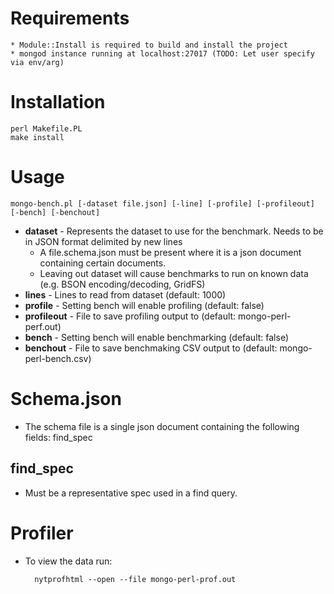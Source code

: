 # Requirements

	* Module::Install is required to build and install the project
	* mongod instance running at localhost:27017 (TODO: Let user specify via env/arg)

# Installation

	perl Makefile.PL
	make install

# Usage

	mongo-bench.pl [-dataset file.json] [-line] [-profile] [-profileout] [-bench] [-benchout]
	
* **dataset** - Represents the dataset to use for the benchmark. Needs to be in JSON format delimited by new lines
	* A file.schema.json must be present where it is a json document containing certain documents.
	* Leaving out dataset will cause benchmarks to run on known data (e.g. BSON encoding/decoding, GridFS)
* **lines** - Lines to read from dataset (default: 1000)
* **profile** - Setting bench will enable profiling (default: false)
* **profileout** - File to save profiling output to (default: mongo-perl-perf.out)
* **bench** - Setting bench will enable benchmarking (default: false)
* **benchout** - File to save benchmaking CSV output to (default: mongo-perl-bench.csv)

# Schema.json

* The schema file is a single json document containing the following fields: find_spec

## find_spec

* Must be a representative spec used in a find query.

# Profiler
	
* To view the data run:

		nytprofhtml --open --file mongo-perl-prof.out
